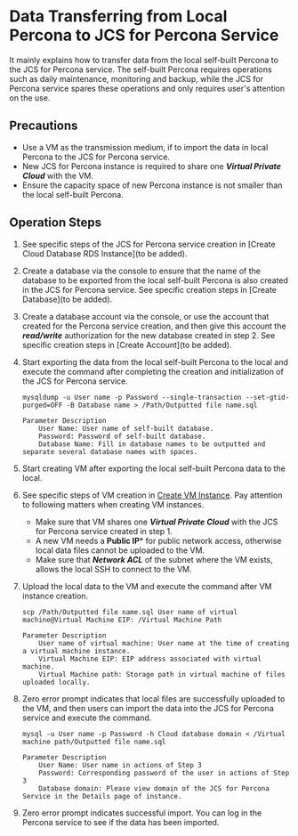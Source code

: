 # Data Transferring from Local Percona to JCS for Percona Service
It mainly explains how to transfer data from the local self-built Percona to the JCS for Percona service. The self-built Percona requires operations such as daily maintenance, monitoring and backup, while the JCS for Percona service spares these operations and only requires user's attention on the use.

## Precautions
* Use a VM as the transmission medium, if to import the data in local Percona to the JCS for Percona service.
* New JCS for Percona instance is required to share one ***Virtual Private Cloud*** with the VM.
* Ensure the capacity space of new Percona instance is not smaller than the local self-built Percona.

## Operation Steps
1. See specific steps of the JCS for Percona service creation in [Create Cloud Database RDS Instance](to be added).
2. Create a database via the console to ensure that the name of the database to be exported from the local self-built Percona is also created in the JCS for Percona service. See specific creation steps in [Create Database](to be added).
3. Create a database account via the console, or use the account that created for the Percona service creation, and then give this account the ***read/write*** authorization for the new database created in step 2. See specific creation steps in [Create Account](to be added).
4. Start exporting the data from the local self-built Percona to the local and execute the command after completing the creation and initialization of the JCS for Percona service.

    ```
    mysqldump -u User name -p Password --single-transaction --set-gtid-purged=OFF -B Database name > /Path/Outputted file name.sql

    Parameter Description
        User Name: User name of self-built database.
        Password: Password of self-built database.
        Database Name: Fill in database names to be outputted and separate several database names with spaces.
    ```
    
5. Start creating VM after exporting the local self-built Percona data to the local.
6. See specific steps of VM creation in [Create VM Instance](https://www.jdcloud.com/help/detail/303/isCatalog/1). Pay attention to following matters when creating VM instances.
    * Make sure that VM shares one ***Virtual Private Cloud*** with the JCS for Percona service created in step 1.
    * A new VM needs a **Public IP*** for public network access, otherwise local data files cannot be uploaded to the VM.
    * Make sure that ***Network ACL*** of the subnet where the VM exists, allows the local SSH to connect to the VM.

7. Upload the local data to the VM and execute the command after VM instance creation.

    ```
    scp /Path/Outputted file name.sql User name of virtual machine@Virtual Machine EIP: /Virtual Machine Path

    Parameter Description
        User name of virtual machine: User name at the time of creating a virtual machine instance.
        Virtual Machine EIP: EIP address associated with virtual machine.
        Virtual Machine path: Storage path in virtual machine of files uploaded locally.
    ```

8. Zero error prompt indicates that local files are successfully uploaded to the VM, and then users can import the data into the JCS for Percona service and execute the command.

    ```
    mysql -u User name -p Password -h Cloud database domain < /Virtual machine path/Outputted file name.sql

    Parameter Description
        User Name: User name in actions of Step 3
        Password: Corresponding password of the user in actions of Step 3
        Database domain: Please view domain of the JCS for Percona Service in the Details page of instance.
    ```
9. Zero error prompt indicates successful import. You can log in the Percona service to see if the data has been imported.
